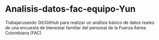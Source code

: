 # Analisis-datos-fac-equipo-Yun
Trabajarusando Git/GitHub para realizar un análisis básico de datos reales de una encuesta de bienestar familiar del personal de la Fuerza Aérea Colombiana (FAC)
